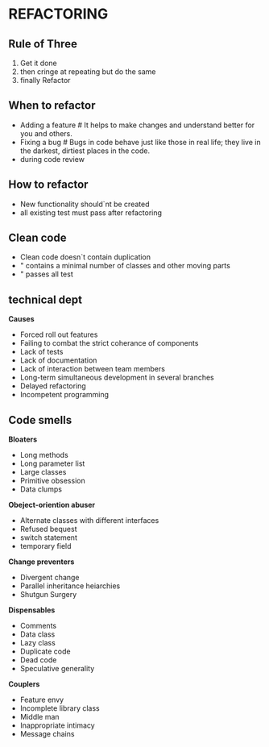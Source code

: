 # REFACTORING

## Rule of Three
1. Get it done
2. then cringe at repeating but do the same
3. finally Refactor

## When to refactor
- Adding a feature         # It helps to make changes and understand better for you and others.
- Fixing a bug             # Bugs in code behave just like those in real life; they live in the darkest, dirtiest places in the code.
- during code review

## How to refactor
- New functionality should`nt be created
- all existing test must pass after refactoring


## Clean code
- Clean code doesn`t contain duplication
- " contains a minimal number of classes and other moving parts
- " passes all test


## technical dept
**Causes**
- Forced roll out features
- Failing to combat the strict coherance of components
- Lack of tests
- Lack of documentation
- Lack of interaction between team members
- Long-term simultaneous development in several branches
- Delayed refactoring
- Incompetent programming

## Code smells
**Bloaters**
- Long methods
- Long parameter list
- Large classes
- Primitive obsession
- Data clumps

**Obeject-oriention abuser**
- Alternate classes with different interfaces
- Refused bequest
- switch statement
- temporary field

**Change preventers**
- Divergent change
- Parallel inheritance heiarchies
- Shutgun Surgery

**Dispensables**
- Comments
- Data class
- Lazy class
- Duplicate code
- Dead code
- Speculative generality

**Couplers**
- Feature envy
- Incomplete library class
- Middle man
- Inappropriate intimacy
- Message chains
